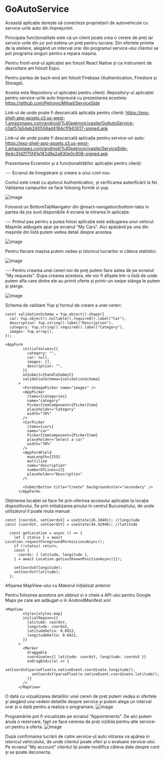 # GoAutoService

Această aplicație dorește să conecteze proprietarii de autovehicule cu service-urile auto din împrejurimi.

Principala funcționalitate este că un client poate crea o cerere de preț iar service-urile din jur pot estima un preț pentru lucrare. Din ofertele primite de la ateliere, alegând un interval orar din programul service-ului clientul se pot programa singuri pentru a repara mașina.

Pentru front-end-ul aplicației am folosit React Native și ca instrument de dezvoltare am folosit Expo.

Pentru partea de back-end am folosit Firebase (Authentication, Firestore și Storage).

Acesta este Repository-ul aplicației pentru clienți. 
Repository-ul aplicației pentru service-urile auto împreună cu prezentarea acesteia: https://github.com/PetroviciMihail/ServiceSide

Link-ul de unde poate fi descarcată aplicația pentru clienți: https://exp-shell-app-assets.s3.us-west-1.amazonaws.com/android/%40petrovicivasile/GoAutoService-c0af57a54eb240558ad4184c1f943017-signed.apk

Link-ul de unde poate fi descarcată aplicația pentru service-uri auto: https://exp-shell-app-assets.s3.us-west-1.amazonaws.com/android/%40petrovicivasile/ServiceSide-9e4c31d2f75f41e182d9a2a830e0c808-signed.apk

Prezentarea Ecranelor și a funcționalitățiilor aplicației pentru clienți:

--- Ecranul de înregistrare și creare a unui cont nou

Contul este creat cu ajutorul Authentication, și verificarea autenficării la fel. Validarea campurilor se face folosing formik si yup.

![image](https://user-images.githubusercontent.com/61497362/190011546-5248c95b-9851-46d0-9faa-17deb99ec6c7.png)

Folosind un BottomTabNavigator din @react-navigation/bottom-tabs in partea de jos sunt disponibile 4 ecrane la intrarea în aplicație.

--- Primul pas pentru a putea folosi aplicația este adăugarea unui vehicul.
Mașinile adăugate apar pe ecranul "My Cars". Aici apăsând pe una din mașinile din listă putem vedea detali despre acestea.

![image](https://user-images.githubusercontent.com/61497362/190013548-f0e110d9-943e-45b2-bb72-e6ef95d95224.png)

Pentru fiecare mașina putem vedea și istoricul lucrarilor si câteva statistici.

![image](https://user-images.githubusercontent.com/61497362/190013675-a91ee0ae-755f-4fed-8898-bce41daca13d.png)

--- Pentru crearea unei cereri noi de preț putem face astea de pe ecranul "My requests". Dupa crearea acestora, ele vor fi afișate într-o listă de unde putem afla care dintre ele au primit oferte și printr-un swipe stânga le putem și șterge.

![image](https://user-images.githubusercontent.com/61497362/190015494-d0e0bdf5-d3dc-49c4-8bb5-e19b0612cc38.png)

Schema de validare Yup și formul de creare a unei cereri:

```
const validationSchema = Yup.object().shape({
  car: Yup.object().nullable().required().label("Car"),
  description: Yup.string().label("Description"),
  category: Yup.string().required().label("Category"),
  images: Yup.array(),
});

<AppForm
        initialValues={{
          category: "",
          car: null,
          images: [],
          description: "",
        }}
        onSubmit={handleSubmit}
        validationSchema={validationSchema}
      >
        <FormImagePicker name="images" />
        <AppPicker
          items={categories}
          name="category"
          PickerItemComponent={PickerItem}
          placeholder="Category"
          width="70%"
        />
        <CarPicker
          items={cars}
          name="car"
          PickerItemComponent={PickerItem}
          placeholder="Select a car"
          width="70%"
        />
        <AppFormField
          maxLength={255}
          multiline
          name="description"
          numberOfLines={3}
          placeholder="Description"
        />

        <SubmitButton title="Create" backgroundcolor="secondary" />
      </AppForm>
 ```

Obținerea locației se face fie prin oferirea accesului aplicației la locația dispozitivului, fie prin initializarea pinului în centrul Bucureștiului, de unde utilizatorul îl poate muta manual.
```
const [coordsX, setCoordsX] = useState(26.10401); //longitude
const [coordsY, setCoordsY] = useState(44.42946); //latitude
  
  const getLocation = async () => {
    let { status } = await Location.requestForegroundPermissionsAsync();
    if (!status) return;
    const {
      coords: { latitude, longitude },
    } = await Location.getLastKnownPositionAsync({});

    setCoordsX(longitude);
    setCoordsY(latitude);
  };
```

Afișarea MapView-ului cu Makerul inițializat anterior

Pentru folosirea acestora am obținut si o cheie a API-ului pentru Google Maps pe care am adăugat-o în AndroidManifest.xml 
```
<MapView
        style={styles.map}
        initialRegion={{
          latitude: coordsY,
          longitude: coordsX,
          latitudeDelta: 0.0922,
          longitudeDelta: 0.0421,
        }}
      >
        <Marker
          draggable
          coordinate={{ latitude: coordsY, longitude: coordsX }}
          onDragEnd={(e) => {
            setCoordsX(parseFloat(e.nativeEvent.coordinate.longitude));
            setCoordsY(parseFloat(e.nativeEvent.coordinate.latitude));
          }}
        />
      </MapView>
```

O dată cu vizualizarea detaliilor unei cereri de preț putem vedea si ofertele și alegând una vedem detaliile despre service și putem alege un interval orar și o dată pentru a realiza o programare.
![image](https://user-images.githubusercontent.com/61497362/190016111-b6db2fd2-ea4c-4927-8123-4ed5b0d00863.png)

Programările pot fi vizualizate pe ecranul "Appointments". De aici putem anula o rezervare, fapt ce face cererea de preț vizibila pentru alte service-uri pentru a oferta.
![image](https://user-images.githubusercontent.com/61497362/190016532-f011d2b4-6105-433a-9e5d-1fa0845673f8.png)

După confirmarea lucrării de catre service-ul auto intrarea va apărea in istoricul vehiculului, de unde clientul poate oferi și o evaluare service-ului.
Pe ecranul "My account" clientul își poate modifica câteva date despre cont și se poate deconecta.


